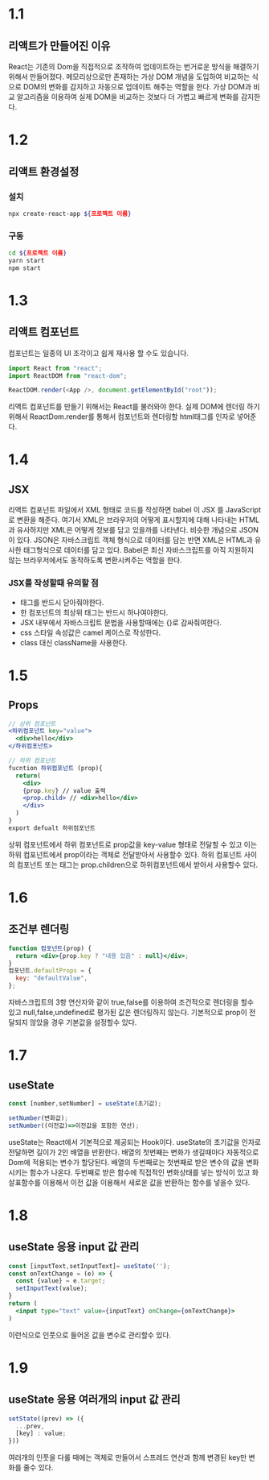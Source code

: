 # 1.1

## 리액트가 만들어진 이유

React는 기존의 Dom을 직접적으로 조작하여 업데이트하는 번거로운 방식을 해결하기 위해서 만들어졌다.
메모리상으로만 존재하는 가상 DOM 개념을 도입하여 비교하는 식으로 DOM의 변화를 감지하고 자동으로 업데이트 해주는 역할을 한다.
가상 DOM과 비교 알고리즘을 이용하여 실제 DOM을 비교하는 것보다 더 가볍고 빠르게 변화를 감지한다.

# 1.2

## 리액트 환경설정

### 설치

```bash
npx create-react-app ${프로젝트 이름}
```

### 구동

```bash
cd ${프로젝트 이름}
yarn start
npm start
```

# 1.3

## 리액트 컴포넌트

컴포넌트는 일종의 UI 조각이고 쉽게 재사용 할 수도 있습니다.

```javascript
import React from "react";
import ReactDOM from "react-dom";

ReactDOM.render(<App />, document.getElementById("root"));
```

리액트 컴포넌트를 만들기 위해서는 React를 불러와야 한다.
실제 DOM에 렌더링 하기 위해서 ReactDom.render를 통해서 컴포넌트와 렌더링할 html태그를 인자로 넣어준다.

# 1.4

## JSX

리액트 컴포넌트 파일에서 XML 형태로 코드를 작성하면 babel 이 JSX 를 JavaScript 로 변환을 해준다.
여기서 XML은 브라우저의 어떻게 표시할지에 대해 나타내는 HTML과 유사하지만 XML은 어떻게 정보를 담고 있을까를 나타낸다. 비슷한 개념으로 JSON이 있다. JSON은 자바스크립트 객체 형식으로 데이터를 담는 반면 XML은 HTML과 유사한 태그형식으로 데이터를 담고 있다.
Babel은 최신 자바스크립트를 아직 지원하지 않는 브라우저에서도 동작하도록 변환시켜주는 역할을 한다.

### JSX를 작성할때 유의할 점

- 태그를 반드시 닫아줘야한다.
- 한 컴포넌트의 최상위 태그는 반드시 하나여야한다.
- JSX 내부에서 자바스크립트 문법을 사용할때에는 {}로 감싸줘여한다.
- css 스타일 속성값은 camel 케이스로 작성한다.
- class 대신 className을 사용한다.

# 1.5

## Props

```jsx
// 상위 컴포넌트
<하위컴포넌트 key="value">
  <div>hello</div>
</하위컴포넌트>
```

```jsx
// 하위 컴포넌트
fucntion 하위컴포넌트 (prop){
  return(
    <div>
    {prop.key} // value 출력
    <prop.child> // <div>hello</div>
    </div>
  )
}
export defualt 하위컴포넌트
```

상위 컴포넌트에서 하위 컴포넌트로 prop값을 key-value 형태로 전달할 수 있고 이는 하위 컴포넌트에서 prop이라는 객체로 전달받아서 사용할수 있다.
하위 컴포넌트 사이의 컴포넌트 또는 태그는 prop.children으로 하위컴포넌트에서 받아서 사용할수 있다.

# 1.6

## 조건부 렌더링

```jsx
function 컴포넌트(prop) {
  return <div>{prop.key ? "내용 있음" : null}</div>;
}
컴포넌트.defaultProps = {
  key: "defaultValue",
};
```

자바스크립트의 3항 연산자와 같이 true,false를 이용하여 조건적으로 렌더링을 할수 있고 null,false,undefined로 평가된 값은 렌더링하지 않는다.
기본적으로 prop이 전달되지 않았을 경우 기본값을 설정할수 있다.

# 1.7

## useState

```jsx
const [number,setNumber] = useState(초기값);

setNumber(변화값);
setNumber((이전값)=>이전값을 포함한 연산);
```

useState는 React에서 기본적으로 제공되는 Hook이다.
useState의 초기값을 인자로 전달하면 길이가 2인 배열을 반환한다.
배열의 첫번째는 변화가 생길때마다 자동적으로 Dom에 적용되는 변수가 할당된다.
배열의 두번째로는 첫번째로 받은 변수의 값을 변화시키는 함수가 나온다.
두번째로 받은 함수에 직접적인 변화상태를 넣는 방식이 있고 화살표함수를 이용해서 이전 값을 이용해서 새로운 값을 반환하는 함수를 넣을수 있다.

# 1.8

## useState 응용 input 값 관리

```jsx
const [inputText,setInputText]= useState('');
const onTextChange = (e) => {
  const {value} = e.target;
  setInputText(value);
}
return (
  <input type="text" value={inputText} onChange={onTextChange}>
)
```

이런식으로 인풋으로 들어온 값을 변수로 관리할수 있다.

# 1.9

## useState 응용 여러개의 input 값 관리

```jsx
setState((prev) => ({
  ...prev,
  [key] : value;
}))
```

여러개의 인풋을 다룰 때에는 객체로 만들어서 스프레드 연산과 함께 변경된 key만 변화를 줄수 있다.
